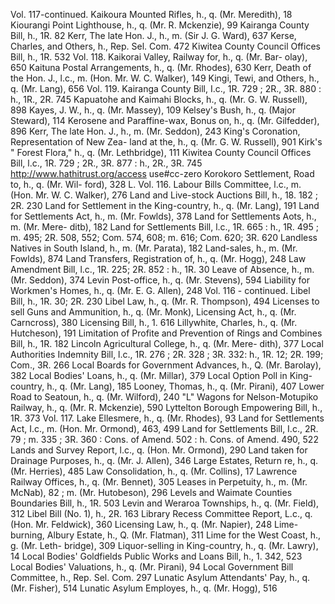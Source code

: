Vol. 117-continued. Kaikoura Mounted Rifles, h., q. (Mr. Meredith), 18 Kiourangi Point Lighthouse, h., q. (Mr. R. Mckenzie), 99 Kairanga County Bill, h., 1R. 82 Kerr, The late Hon. J., h., m. (Sir J. G. Ward), 637 Kerse, Charles, and Others, h., Rep. Sel. Com. 472 Kiwitea County Council Offices Bill, h., 1R. 532 Vol. 118. Kaikorai Valley, Railway for, h., q. (Mr. Bar- olay), 650 Kaituna Postal Arrangements, h., q. (Mr. Rhodes), 630 Kerr, Death of the Hon. J., l.c., m. (Hon. Mr. W. C. Walker), 149 Kingi, Tewi, and Others, h., q. (Mr. Lang), 656 Vol. 119. Kairanga County Bill, I.c., 1R. 729 ; 2R., 3R. 880 : h., 1R., 2R. 745 Kapuatohe and Kaimahi Blocks, h., q. (Mr. G. W. Russell), 898 Kayes, J. W., h., q. (Mr. Massey), 109 Kelsey's Bush, h., q. (Major Steward), 114 Kerosene and Paraffine-wax, Bonus on, h., q. (Mr. Gilfedder), 896 Kerr, The late Hon. J., h., m. (Mr. Seddon), 243 King's Coronation, Representation of New Zea- land at the, h., q. (Mr. G. W. Russell), 901 Kirk's " Forest Flora," h., q. (Mr. Lethbridge), 111 Kiwitea County Council Offices Bill, l.c., 1R. 729 ; 2R., 3R. 877 : h., 2R., 3R. 745 http://www.hathitrust.org/access use#cc-zero Korokoro Settlement, Road to, h., q. (Mr. Wil- ford), 328 L. Vol. 116. Labour Bills Committee, l.c., m. (Hon. Mr. W. C. Walker), 276 Land and Live-stock Auctions Bill, h., 18. 182 ; 2R. 230 Land for Settlement in the King-country, h., q. (Mr. Lang), 191 Land for Settlements Act, h., m. (Mr. Fowlds), 378 Land for Settlements Aots, h., m. (Mr. Mere- ditb), 182 Land for Settlements Bill, l.c., 1R. 665 : h., 1R. 495 ; m. 495; 2R. 508, 552; Com. 574, 608; m. 616; Com. 620; 3R. 620 Landless Natives in South Island, h., m. (Mr. Parata), 182 Land-sales, h., m. (Mr. Fowlds), 874 Land Transfers, Registration of, h., q. (Mr. Hogg), 248 Law Amendment Bill, l.c., 1R. 225; 2R. 852 : h., 1R. 30 Leave of Absence, h., m. (Mr. Seddon), 374 Levin Post-office, h., q. (Mr. Stevens), 594 Liability for Workmen's Homes, h., q. (Mr. E. G. Allen), 248 Vol. 116 - continued. Libel Bill, h., 1R. 30; 2R. 230 Libel Law, h., q. (Mr. R. Thompson), 494 Licenses to sell Guns and Ammunition, h., q. (Mr. Monk), Licensing Act, h., q. (Mr. Carncross), 380 Licensing Bill, h., 1. 616 Lillywhite, Charles, h., q. (Mr. Hutcheson), 191 Limitation of Profite and Prevention of Rings and Combines Bill, h., 1R. 182 Lincoln Agricultural College, h., q. (Mr. Mere- dith), 377 Local Authorities Indemnity Bill, l.c., 1R. 276 ; 2R. 328 ; 3R. 332: h., 1R. 12; 2R. 199; Com., 3R. 266 Local Boards for Government Advances, h., Q. (Mr. Barolay), 382 Local Bodies' Loans, h., q. (Mr. Millar), 379 Local Option Poll in King-country, h., q. (Mr. Lang), 185 Looney, Thomas, h., q. (Mr. Pirani), 407 Lower Road to Seatoun, h., q. (Mr. Wilford), 240 "L" Wagons for Nelson-Motupiko Railway, h., q. (Mr. R. Mckenzie), 590 Lyttelton Borough Empowering Bill, h., 1R. 373 Vol. 117. Lake Ellesmere, h., q. (Mr. Rhodes), 93 Land for Settlements Act, I.c., m. (Hon. Mr. Ormond), 463, 499 Land for Settlements Bill, I.c., 2R. 79 ; m. 335 ; 3R. 360 : Cons. of Amend. 502 : h. Cons. of Amend. 490, 522 Lands and Survey Report, l.c., q. (Hon. Mr. Ormond), 290 Land taken for Drainage Purposes, h., q. (Mr. J. Allen), 346 Large Estates, Return re, h., q. (Mr. Herries), 485 Law Consolidation, h., q. (Mr. Collins), 17 Lawrence Railway Offices, h., q. (Mr. Bennet), 305 Leases in Perpetuity, h., m. (Mr. McNab), 82 ; m. (Mr. Hutobeson), 296 Levels and Waimate Counties Boundaries Bill, h., 1R. 503 Levin and Weraroa Townships, h., q. (Mr. Field), 312 Libel Bill (No. 1), h., 2R. 163 Library Recess Committee Report, L.c., q. (Hon. Mr. Feldwick), 360 Licensing Law, h., q. (Mr. Napier), 248 Lime-burning, Albury Estate, h., Q. (Mr. Flatman), 311 Lime for the West Coast, h., g. (Mr. Leth- bridge), 309 Liquor-selling in King-country, h., q. (Mr. Lawry), 14 Local Bodies' Goldfields Public Works and Loans Bill, h., 1. 342, 523 Local Bodies' Valuations, h., q. (Mr. Pirani), 94 Local Government Bill Committee, h., Rep. Sel. Com. 297 Lunatic Asylum Attendants' Pay, h., q. (Mr. Fisher), 514 Lunatic Asylum Employes, h., q. (Mr. Hogg), 516 